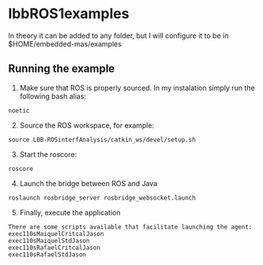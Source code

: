 # lbbROS1examples
In theory it can be added to any folder, but I will configure it to be in $HOME/embedded-mas/examples

## Running the example

1. Make sure that ROS is properly sourced. In my instalation simply run the following bash alias: 
```
noetic
```

2. Source the ROS workspace, for example: 
```
source LBB-ROSinterfAnalysis/catkin_ws/devel/setup.sh
```

3. Start the roscore:
```
roscore
```

4. Launch the bridge between ROS and Java
```
roslaunch rosbridge_server rosbridge_websocket.launch
```

5. Finally, execute the application
```
There are some scripts available that facilitate launching the agent:
exec110sMaiquelCritcalJason
exec110sMaiquelStdJason
exec110sRafaelCritcalJason
exec110sRafaelStdJason

```
